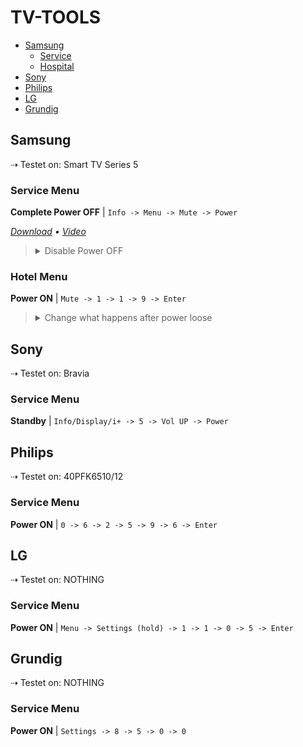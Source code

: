 # TV-TOOLS

-   [Samsung](#samsung)
    -   [Service](#service-menu)
    -   [Hospital](#hotel-menu)
-   [Sony](#sony)
-   [Philips](#philips)
-   [LG](#lg)
-   [Grundig](#grundig)


## Samsung 
⇢ Testet on: Smart TV Series 5

### Service Menu
**Complete Power OFF** | `Info -> Menu -> Mute -> Power`
<p>
<i><a href="https://bit.ly/3H6HAIE">Download</a> • <a href="https://youtu.be/UC1hUxKYLa8">Video</a></i>
</p>


> <details><summary>Disable Power OFF</summary>Option -> Production Option -> Frame TV -> ON</details>

### Hotel Menu
**Power ON** | `Mute -> 1 -> 1 -> 9 -> Enter`


> <details><summary>Change what happens after power loose</summary>Power On -> Power On</details>




## Sony
⇢ Testet on: Bravia

### Service Menu
 **Standby** | `Info/Display/i+ -> 5 -> Vol UP -> Power`



## Philips
⇢ Testet on: 40PFK6510/12

### Service Menu
**Power ON** | `0 -> 6 -> 2 -> 5 -> 9 -> 6 -> Enter`



## LG
⇢ Testet on: NOTHING

### Service Menu
**Power ON** | `Menu -> Settings (hold) -> 1 -> 1 -> 0 -> 5 -> Enter`




## Grundig
⇢ Testet on: NOTHING

### Service Menu
**Power ON** | `Settings -> 8 -> 5 -> 0 -> 0`
